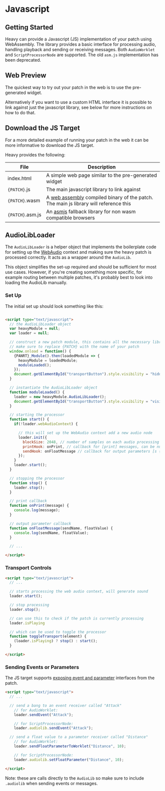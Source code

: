 # Javascript

## Getting Started
Heavy can provide a Javascript (JS) implementation of your patch using WebAssembly. The library provides a basic interface for processing audio, handling playback and sending or receiving messages. Both `AudioWorklet` and `ScriptProcessorNode` are supported. The old `asm.js` implementation has been deprecated.

## Web Preview

The quickest way to try out your patch in the web is to use the pre-generated widget.

Alternatively if you want to use a custom HTML interface it is possible to link against just the javascript library, see below for more instructions on how to do that.

## Download the JS Target

For a more detailed example of running your patch in the web it can be more informative to download the JS target.

Heavy provides the following:

| File | Description |
| --- | --- |
| index.html | A simple web page similar to the pre-generated widget |
| `{PATCH}`.js | The main javascript library to link against |
| `{PATCH}`.wasm | A [web assembly](http://webassembly.org) compiled binary of the patch. The main js library will reference this |
| `{PATCH}`.asm.js | An [asmjs](http://asmjs.org) fallback library for non wasm compatible browsers  |

## AudioLibLoader

The `AudioLibLoader` is a helper object that implements the boilerplate code for setting up the [WebAudio](https://developer.mozilla.org/en-US/docs/Web/API/Web_Audio_API) context and making sure the heavy patch is processed correctly. It acts as a wrapper around the `AudioLib`.

This object simplifies the set-up required and should be sufficient for most use cases. However, if you're creating something more specific, for example routing between multiple patches, it's probably best to look into loading the AudioLib manually.

### Set Up

The initial set up should look something like this:

```html

<script type="text/javascript">
  // the AudioLibLoader object
  var heavyModule = null;
  var loader = null;

  // construct a new patch module, this contains all the necessary libraries
  // make sure to replace {PATCH} with the name of your patch
  window.onload = function() {
    {PANRT}_Module().then(loadedModule => {
      heavyModule = loadedModule;
      moduleLoaded();
    });
    document.getElementById("transportButton").style.visibility = "hidden";
  }

  // instantiate the AudioLibLoader object
  function moduleLoaded() {
    loader = new heavyModule.AudioLibLoader();
    document.getElementById("transportButton").style.visibility = "visible";
  }

  // starting the processor
  function start() {
    if(!loader.webAudioContext) {

      // this will set up the WebAudio context add a new audio node
      loader.init({
        blockSize: 2048, // number of samples on each audio processing block
        printHook: onPrint, // callback for [print] messages, can be null
        sendHook: onFloatMessage // callback for output parameters [s {name} @hv_param], can be null
      });
    }
    loader.start();
  }

  // stopping the processor
  function stop() {
    loader.stop();
  }

  // print callback
  function onPrint(message) {
    console.log(message);
  }

  // output parameter callback
  function onFloatMessage(sendName, floatValue) {
    console.log(sendName, floatValue);
  }

  // ...

</script>
```

### Transport Controls

```html
<script type="text/javascript">
  // ...

  // starts processing the web audio context, will generate sound
  loader.start();

  // stop processing
  loader.stop();

  // can use this to check if the patch is currently processing
  loader.isPlaying

  // which can be used to toggle the processor
  function toggleTransport(element) {
    (loader.isPlaying) ? stop() : start();
  }

</script>
```

### Sending Events or Parameters

The JS target supports [exposing event and parameter](#02.getting_started#exposing-parameters) interfaces from the patch.

```html
<script type="text/javascript">
  // ...

  // send a bang to an event receiver called "Attack"
    // for AudioWorklet:
    loader.sendEvent("Attack");

    // for ScriptProcessorNode:
    loader.audiolib.sendEvent("Attack");

  // send a float value to a parameter receiver called "Distance"
    // for AudioWorklet:
    loader.sendFloatParameterToWorklet("Distance", 10);

    // for ScriptProcessorNode:
    loader.audiolib.setFloatParameter("Distance", 10);

</script>
```

Note: these are calls directly to the `AudioLib` so make sure to include `.audiolib` when sending events or messages.
